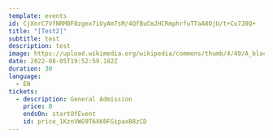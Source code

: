 ```yaml
---
template: events
id: CjXnrC7VfNRM0F0zgex7iUyAm7sM/4QfBuCmJHCRmphrfuTTaA8OjU/t+Cu7J0Q+
title: "[Test2]"
subtitle: test
description: test
image: https://upload.wikimedia.org/wikipedia/commons/thumb/4/49/A_black_image.jpg/640px-A_black_image.jpg
date: 2022-08-05T19:52:59.182Z
duration: 30
language:
  - EN
tickets:
  - description: General Admission
    price: 0
    endsOn: startOfEvent
    id: price_1KznVWG9T6XK0FGipaxB8zCD
---
```

